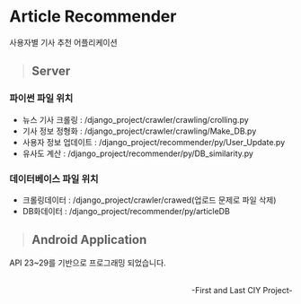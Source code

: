 # Article Recommender
사용자별 기사 추천 어플리케이션

> ## Server
### 파이썬 파일 위치
- 뉴스 기사 크롤링 : /django_project/crawler/crawling/crolling.py
- 기사 정보 정형화 : /django_project/crawler/crawling/Make_DB.py
- 사용자 정보 업데이트 : /django_project/recommender/py/User_Update.py
- 유사도 계산 : /django_project/recommender/py/DB_similarity.py

### 데이터베이스 파일 위치
- 크롤링데이터 : /django_project/crawler/crawed(업로드 문제로 파일 삭제)
- DB화데이터 : /django_project/recommender/py/articleDB

> ## Android Application
API 23~29를 기반으로 프로그래밍 되었습니다.


<p align="right"><br/>-First and Last CIY Project-</p>